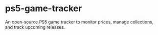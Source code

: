 # ps5-game-tracker
An open-source PS5 game tracker to monitor prices, manage collections, and track upcoming releases.
